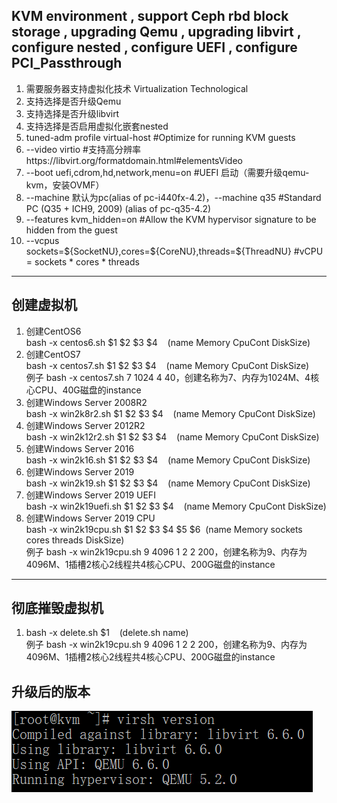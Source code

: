 <h2>KVM environment , support Ceph rbd block storage , upgrading Qemu , upgrading libvirt , configure nested , configure UEFI , configure PCI_Passthrough<br /> </h2>
 <ol>
<li>需要服务器支持虚拟化技术 Virtualization Technological</li>
<li>支持选择是否升级Qemu</li>
<li>支持选择是否升级libvirt</li>
<li>支持选择是否启用虚拟化嵌套nested</li>
<li>tuned-adm profile virtual-host   #Optimize for running KVM guests</li>
<li>--video virtio   #支持高分辨率https://libvirt.org/formatdomain.html#elementsVideo</li>
<li>--boot uefi,cdrom,hd,network,menu=on   #UEFI 启动（需要升级qemu-kvm，安装OVMF）</li>
<li>--machine 默认为pc(alias of pc-i440fx-4.2)，--machine q35   #Standard PC (Q35 + ICH9, 2009) (alias of pc-q35-4.2)</li>
<li>--features kvm_hidden=on  #Allow the KVM hypervisor signature to be hidden from the guest</li>
<li>--vcpus sockets=${SocketNU},cores=${CoreNU},threads=${ThreadNU}  #vCPU = sockets * cores * threads</li>
</ol>
 <hr />
 
 <h2>创建虚拟机<br /></h2>
     <ol>
<li>创建CentOS6</li>
    bash -x centos6.sh $1&nbsp;$2&nbsp;$3&nbsp;$4&nbsp;&nbsp;&nbsp;&nbsp;(name Memory CpuCont  DiskSize)<br />
<li>创建CentOS7</li>
    bash -x centos7.sh $1&nbsp;$2&nbsp;$3&nbsp;$4&nbsp;&nbsp;&nbsp;&nbsp;(name Memory CpuCont  DiskSize)<br />
    例子 bash -x centos7.sh 7 1024 4 40，创建名称为7、内存为1024M、4核心CPU、40G磁盘的instance<br />
<li>创建Windows Server 2008R2</li>
    bash -x win2k8r2.sh $1&nbsp;$2&nbsp;$3&nbsp;$4&nbsp;&nbsp;&nbsp;&nbsp;(name Memory CpuCont  DiskSize)<br />
<li>创建Windows Server 2012R2</li>
    bash -x win2k12r2.sh $1&nbsp;$2&nbsp;$3&nbsp;$4&nbsp;&nbsp;&nbsp;&nbsp;(name Memory CpuCont  DiskSize)<br />
<li>创建Windows Server 2016</li>
    bash -x win2k16.sh $1&nbsp;$2&nbsp;$3&nbsp;$4&nbsp;&nbsp;&nbsp;&nbsp;(name Memory CpuCont  DiskSize)<br />
    <li>创建Windows Server 2019</li>
    bash -x win2k19.sh $1&nbsp;$2&nbsp;$3&nbsp;$4&nbsp;&nbsp;&nbsp;&nbsp;(name Memory CpuCont  DiskSize)<br />
    <li>创建Windows Server 2019 UEFI</li>
    bash -x win2k19uefi.sh $1&nbsp;$2&nbsp;$3&nbsp;$4&nbsp;&nbsp;&nbsp;&nbsp;(name Memory CpuCont  DiskSize)<br />
    <li>创建Windows Server 2019 CPU</li>
    bash -x win2k19cpu.sh $1&nbsp;$2&nbsp;$3&nbsp;$4&nbsp;$5&nbsp;$6&nbsp;&nbsp;(name Memory sockets cores  threads DiskSize)<br />
    例子 bash -x win2k19cpu.sh 9 4096 1 2 2 200，创建名称为9、内存为4096M、1插槽2核心2线程共4核心CPU、200G磁盘的instance<br />
    </ol>
 <hr />

  <h2>彻底摧毁虚拟机</h2>
 <ol>
<li>bash -x delete.sh&nbsp;$1&nbsp;&nbsp;&nbsp;&nbsp;(delete.sh name)</li>
    例子 bash -x win2k19cpu.sh 9 4096 1 2 2 200，创建名称为9、内存为4096M、1插槽2核心2线程共4核心CPU、200G磁盘的instance<br />
</ol>
    <h2>升级后的版本</h2>
 <img src="https://raw.githubusercontent.com/asuhu/qemu-kvm/master/kvm.png"  alt="virsh version" />